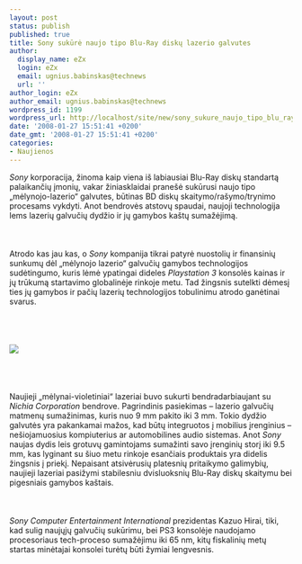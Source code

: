```yaml
---
layout: post
status: publish
published: true
title: Sony sukūrė naujo tipo Blu-Ray diskų lazerio galvutes
author:
  display_name: eZx
  login: eZx
  email: ugnius.babinskas@technews
  url: ''
author_login: eZx
author_email: ugnius.babinskas@technews
wordpress_id: 1199
wordpress_url: http://localhost/site/new/sony_sukure_naujo_tipo_blu_ray_disku_lazerio_galvutes/
date: '2008-01-27 15:51:41 +0200'
date_gmt: '2008-01-27 15:51:41 +0200'
categories:
- Naujienos
---
```

<p><i>Sony</i> korporacija, žinoma kaip viena iš labiausiai Blu-Ray diskų standartą palaikančių įmonių, vakar žiniasklaidai pranešė sukūrusi naujo tipo „mėlynojo-lazerio“ galvutes, būtinas BD diskų skaitymo/rašymo/trynimo procesams vykdyti. Anot bendrovės atstovų spaudai, naujoji technologija lems lazerių galvučių dydžio ir jų gamybos kaštų sumažėjimą.<br />
<br><br />
<br>Atrodo kas jau kas, o <i>Sony</i> kompanija tikrai patyrė nuostolių ir finansinių sunkumų dėl „mėlynojo lazerio“ galvučių gamybos technologijos sudėtingumo, kuris lėmė ypatingai dideles <i>Playstation 3</i> konsolės kainas ir jų trūkumą startavimo globalinėje rinkoje metu. Tad žingsnis sutelkti dėmesį ties jų gamybos ir pačių lazerių technologijos tobulinimu atrodo ganėtinai svarus.<br />
<br><br />
<br><br><img src="http://www.technews.lt/upl/Failai/7076_sony-blu-ray-module-716-90.jpg"><br><br />
<br><br />
<br>Naujieji „mėlynai-violetiniai“ lazeriai buvo sukurti bendradarbiaujant su <i>Nichia Corporation</i> bendrove. Pagrindinis pasiekimas – lazerio galvučių matmenų sumažinimas, kuris nuo 9 mm pakito iki 3 mm. Tokio dydžio galvutės yra pakankamai mažos, kad būtų integruotos į mobilius įrenginius – nešiojamuosius kompiuterius ar automobilines audio sistemas. Anot <i>Sony</i> naujas dydis leis grotuvų gamintojams sumažinti savo įrenginių storį iki 9.5 mm, kas lyginant su šiuo metu rinkoje esančiais produktais yra didelis žingsnis į priekį. Nepaisant atsivėrusių platesnių pritaikymo galimybių, naujieji lazeriai pasižymi stabilesniu dvisluoksnių Blu-Ray diskų skaitymu bei pigesniais gamybos kaštais.<br />
<br><br />
<br><i>Sony Computer Entertainment International</i> prezidentas Kazuo Hirai, tiki, kad sulig naujųjų galvučių sukūrimu, bei PS3 konsolėje naudojamo procesoriaus tech-proceso sumažėjimu iki 65 nm, kitų fiskalinių metų startas minėtajai konsolei turėtų būti žymiai lengvesnis.<br />
<br></p>
